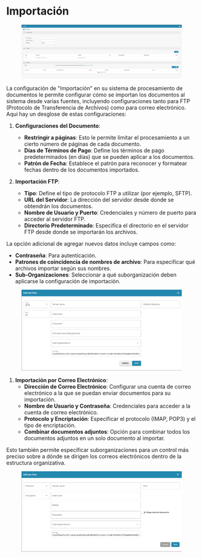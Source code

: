 # Importación

<figure><img src="../../../.gitbook/assets/Bildschirmfoto 2024-05-08 um 10.48.36.png" alt=""><figcaption></figcaption></figure>

La configuración de "Importación" en su sistema de procesamiento de documentos le permite configurar cómo se importan los documentos al sistema desde varias fuentes, incluyendo configuraciones tanto para FTP (Protocolo de Transferencia de Archivos) como para correo electrónico. Aquí hay un desglose de estas configuraciones:

1. **Configuraciones del Documento**:
   - **Restringir a páginas**: Esto le permite limitar el procesamiento a un cierto número de páginas de cada documento.
   - **Días de Términos de Pago**: Define los términos de pago predeterminados (en días) que se pueden aplicar a los documentos.
   - **Patrón de Fecha**: Establece el patrón para reconocer y formatear fechas dentro de los documentos importados.
   
2. **Importación FTP**:
   - **Tipo**: Define el tipo de protocolo FTP a utilizar (por ejemplo, SFTP).
   - **URL del Servidor**: La dirección del servidor desde donde se obtendrán los documentos.
   - **Nombre de Usuario y Puerto**: Credenciales y número de puerto para acceder al servidor FTP.
   - **Directorio Predeterminado**: Especifica el directorio en el servidor FTP desde donde se importarán los archivos.

La opción adicional de agregar nuevos datos incluye campos como:

   - **Contraseña**: Para autenticación.
   - **Patrones de coincidencia de nombres de archivo**: Para especificar qué archivos importar según sus nombres.
   - **Sub-Organizaciones**: Seleccionar a qué suborganización deben aplicarse la configuración de importación.

<figure><img src="../../../.gitbook/assets/Bildschirmfoto 2024-05-08 um 10.48.45.png" alt=""><figcaption></figcaption></figure>

1. **Importación por Correo Electrónico**:
   - **Dirección de Correo Electrónico**: Configurar una cuenta de correo electrónico a la que se puedan enviar documentos para su importación.
   - **Nombre de Usuario y Contraseña**: Credenciales para acceder a la cuenta de correo electrónico.
   - **Protocolo y Encriptación**: Especificar el protocolo (IMAP, POP3) y el tipo de encriptación.
   - **Combinar documentos adjuntos**: Opción para combinar todos los documentos adjuntos en un solo documento al importar.

Esto también permite especificar suborganizaciones para un control más preciso sobre a dónde se dirigen los correos electrónicos dentro de la estructura organizativa.

<figure><img src="../../../.gitbook/assets/Bildschirmfoto 2024-05-08 um 10.48.56.png" alt=""><figcaption></figcaption></figure>
